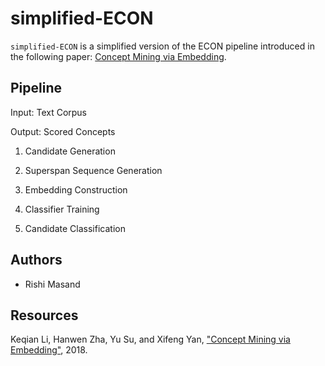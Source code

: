 # simplified-ECON

`simplified-ECON` is a simplified version of the ECON pipeline introduced in the following paper: [Concept Mining via Embedding](https://ysu1989.github.io/papers/icdm18_concept.pdf).

## Pipeline

Input: Text Corpus

Output: Scored Concepts

1. Candidate Generation

2. Superspan Sequence Generation

3. Embedding Construction

4. Classifier Training

5. Candidate Classification

## Authors

* Rishi Masand

## Resources

Keqian Li, Hanwen Zha, Yu Su, and Xifeng Yan, ["Concept Mining via Embedding"](https://ysu1989.github.io/papers/icdm18_concept.pdf), 2018.
